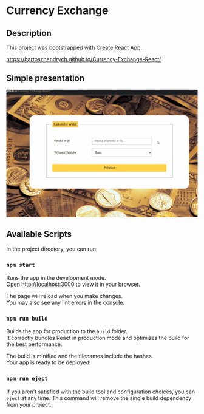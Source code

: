 # Currency Exchange

## Description

This project was bootstrapped with [Create React App](https://github.com/facebook/create-react-app).


https://bartoszhendrych.github.io/Currency-Exchange-React/


##  Simple presentation

![gif](public/Animation.gif)


## Available Scripts

In the project directory, you can run:

### `npm start`

Runs the app in the development mode.\
Open [http://localhost:3000](http://localhost:3000) to view it in your browser.

The page will reload when you make changes.\
You may also see any lint errors in the console.


### `npm run build`
Builds the app for production to the `build` folder.\
It correctly bundles React in production mode and optimizes the build for the best performance.

The build is minified and the filenames include the hashes.\
Your app is ready to be deployed!


### `npm run eject`
If you aren't satisfied with the build tool and configuration choices, you can `eject` at any time. This command will remove the single build dependency from your project.

